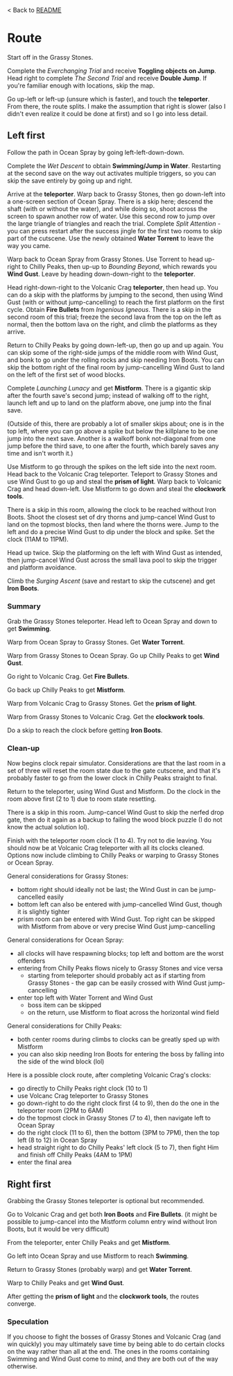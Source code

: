 < Back to [README](README.md)

# Route

Start off in the Grassy Stones.

Complete the *Everchanging Trial* and receive **Toggling objects on Jump**. Head right to complete *The Second Trial* and receive **Double Jump**. If you're familiar enough with locations, skip the map.

Go up-left or left-up (unsure which is faster), and touch the **teleporter**. From there, the route splits. I make the assumption that right is slower (also I didn't even realize it could be done at first) and so I go into less detail.

## Left first

Follow the path in Ocean Spray by going left-left-down-down.

Complete the *Wet Descent* to obtain **Swimming/Jump in Water**. Restarting at the second save on the way out activates multiple triggers, so you can skip the save entirely by going up and right.

Arrive at the **teleporter**. Warp back to Grassy Stones, then go down-left into a one-screen section of Ocean Spray. There is a skip here; descend the shaft (with or without the water), and while doing so, shoot across the screen to spawn another row of water. Use this second row to jump over the large triangle of triangles and reach the trial. Complete *Split Attention* - you can press restart after the success jingle for the first two rooms to skip part of the cutscene. Use the newly obtained **Water Torrent** to leave the way you came.

Warp back to Ocean Spray from Grassy Stones. Use Torrent to head up-right to Chilly Peaks, then up-up to *Bounding Beyond*, which rewards you **Wind Gust**. Leave by heading down-down-right to the **teleporter**.

Head right-down-right to the Volcanic Crag **teleporter**, then head up. You can do a skip with the platforms by jumping to the second, then using Wind Gust (with or without jump-cancelling) to reach the first platform on the first cycle. Obtain **Fire Bullets** from *Ingenious Igneous*. There is a skip in the second room of this trial; freeze the second lava from the top on the left as normal, then the bottom lava on the right, and climb the platforms as they arrive.

Return to Chilly Peaks by going down-left-up, then go up and up again.
You can skip some of the right-side jumps of the middle room with Wind Gust, and bonk to go under the rolling rocks and skip needing Iron Boots.
You can skip the bottom right of the final room by jump-cancelling Wind Gust to land on the left of the first set of wood blocks.

Complete *Launching Lunacy* and get **Mistform**. There is a gigantic skip after the fourth save's second jump; instead of walking off to the right, launch left and up to land on the platform above, one jump into the final save.

(Outside of this, there are probably a lot of smaller skips about; one is in the top left, where you can go above a spike but below the killplane to be one jump into the next save. Another is a walkoff bonk not-diagonal from one jump before the third save, to one after the fourth, which barely saves any time and isn't worth it.)

Use Mistform to go through the spikes on the left side into the next room. Head back to the Volcanic Crag teleporter. Teleport to Grassy Stones and use Wind Gust to go up and steal the **prism of light**. Warp back to Volcanic Crag and head down-left. Use Mistform to go down and steal the **clockwork tools**.

There is a skip in this room, allowing the clock to be reached without Iron Boots. Shoot the closest set of dry thorns and jump-cancel Wind Gust to land on the topmost blocks, then land where the thorns were. Jump to the left and do a precise Wind Gust to dip under the block and spike. Set the clock (11AM to 11PM).

Head up twice. Skip the platforming on the left with Wind Gust as intended, then jump-cancel Wind Gust across the small lava pool to skip the trigger and platform avoidance.

Climb the *Surging Ascent* (save and restart to skip the cutscene) and get **Iron Boots**.

### Summary

Grab the Grassy Stones teleporter. Head left to Ocean Spray and down to get **Swimming**.

Warp from Ocean Spray to Grassy Stones. Get **Water Torrent**.

Warp from Grassy Stones to Ocean Spray. Go up Chilly Peaks to get **Wind Gust**.

Go right to Volcanic Crag. Get **Fire Bullets**.

Go back up Chilly Peaks to get **Mistform**.

Warp from Volcanic Crag to Grassy Stones. Get the **prism of light**.

Warp from Grassy Stones to Volcanic Crag. Get the **clockwork tools**.

Do a skip to reach the clock before getting **Iron Boots**.

### Clean-up

Now begins clock repair simulator. Considerations are that the last room in a set of three will reset the room state due to the gate cutscene, and that it's probably faster to go from the lower clock in Chilly Peaks straight to final.

Return to the teleporter, using Wind Gust and Mistform. Do the clock in the room above first (2 to 1) due to room state resetting.

There is a skip in this room. Jump-cancel Wind Gust to skip the nerfed drop gate, then do it again as a backup to failing the wood block puzzle (I do not know the actual solution lol).

Finish with the teleporter room clock (1 to 4). Try not to die leaving. You should now be at Volcanic Crag teleporter with all its clocks cleaned. Options now include climbing to Chilly Peaks or warping to Grassy Stones or Ocean Spray.


General considerations for Grassy Stones:
- bottom right should ideally not be last; the Wind Gust in can be jump-cancelled easily
- bottom left can also be entered with jump-cancelled Wind Gust, though it is slightly tighter
- prism room can be entered with Wind Gust. Top right can be skipped with Mistform from above or very precise Wind Gust jump-cancelling

General considerations for Ocean Spray:
- all clocks will have respawning blocks; top left and bottom are the worst offenders
- entering from Chilly Peaks flows nicely to Grassy Stones and vice versa
  - starting from teleporter should probably act as if starting from Grassy Stones - the gap can be easily crossed with Wind Gust jump-cancelling
- enter top left with Water Torrent and Wind Gust
  - boss item can be skipped
  - on the return, use Mistform to float across the horizontal wind field

General considerations for Chilly Peaks:
- both center rooms during climbs to clocks can be greatly sped up with Mistform
- you can also skip needing Iron Boots for entering the boss by falling into the side of the wind block (lol)


Here is a possible clock route, after completing Volcanic Crag's clocks:
- go directly to Chilly Peaks right clock (10 to 1)
- use Volcanc Crag teleporter to Grassy Stones
- go down-right to do the right clock first (4 to 9), then do the one in the teleporter room (2PM to 6AM)
- do the topmost clock in Grassy Stones (7 to 4), then navigate left to Ocean Spray
- do the right clock (11 to 6), then the bottom (3PM to 7PM), then the top left (8 to 12) in Ocean Spray
- head straight right to do Chilly Peaks' left clock (5 to 7), then fight Him and finish off Chilly Peaks (4AM to 1PM)
- enter the final area

## Right first

Grabbing the Grassy Stones teleporter is optional but recommended.

Go to Volcanic Crag and get both **Iron Boots** and **Fire Bullets**. (it might be possible to jump-cancel into the Mistform column entry wind without Iron Boots, but it would be very difficult)

From the teleporter, enter Chilly Peaks and get **Mistform**.

Go left into Ocean Spray and use Mistform to reach **Swimming**.

Return to Grassy Stones (probably warp) and get **Water Torrent**.

Warp to Chilly Peaks and get **Wind Gust**.

After getting the **prism of light** and the **clockwork tools**, the routes converge.

### Speculation

If you choose to fight the bosses of Grassy Stones and Volcanic Crag (and win quickly) you may ultimately save time by being able to do certain clocks on the way rather than all at the end. The ones in the rooms containing Swimming and Wind Gust come to mind, and they are both out of the way otherwise.

